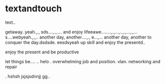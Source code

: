 # textandtouch
text..

getaway..yeah.,.,
sds....,.,....
and enjoy lifeeawe........,.,...,..,.,...,.,...
s....webyeah.,.,..
another day, another....,.,
e...,...
another day, another to conquer the day.dsdsde.
eesdsyeah
up skill and enjoy the presentd..

enjoy the present and be productive 

let things be....
..
helo
. overwhelming job and position. vlan. networking and repair

.
hshsh
jsjsjsdnnjj
gg..
